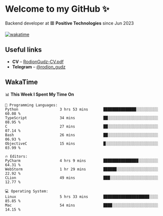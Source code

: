 # Welcome to my GitHub ✨

Backend developer at 🟥 **Positive Technologies** since Jun 2023

[![wakatime](https://wakatime.com/badge/user/f84f6fea-179f-4f5d-a4f0-4e45b7070455.svg)](https://wakatime.com/@f84f6fea-179f-4f5d-a4f0-4e45b7070455)  

  
## Useful links
- **CV** – [RodionGudz-CV.pdf](https://github.com/rodion-gudz/rodion-gudz/files/12843067/RodionGudz-CV.pdf)
- **Telegram** – [@rodion_gudz](https://t.me/rodion_gudz)

## WakaTime

<!--START_SECTION:waka-->
📊 **This Week I Spent My Time On** 

```text
💬 Programming Languages: 
Python                   3 hrs 53 mins       ███████████████░░░░░░░░░░   60.08 % 
TypeScript               34 mins             ██░░░░░░░░░░░░░░░░░░░░░░░   08.95 % 
C                        27 mins             ██░░░░░░░░░░░░░░░░░░░░░░░   07.14 % 
Bash                     26 mins             ██░░░░░░░░░░░░░░░░░░░░░░░   06.93 % 
ObjectiveC               15 mins             █░░░░░░░░░░░░░░░░░░░░░░░░   03.99 % 

🔥 Editors: 
PyCharm                  4 hrs 9 mins        ████████████████░░░░░░░░░   64.31 % 
WebStorm                 1 hr 29 mins        ██████░░░░░░░░░░░░░░░░░░░   22.92 % 
CLion                    49 mins             ███░░░░░░░░░░░░░░░░░░░░░░   12.77 % 

💻 Operating System: 
Linux                    5 hrs 33 mins       █████████████████████░░░░   85.85 % 
Mac                      54 mins             ████░░░░░░░░░░░░░░░░░░░░░   14.15 % 
```


<!--END_SECTION:waka-->
